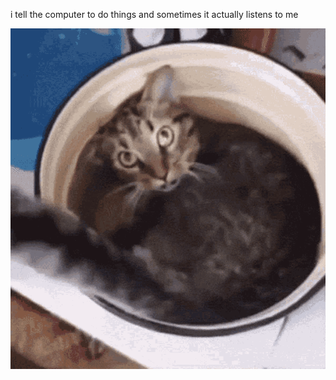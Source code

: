 i tell the computer to do things and sometimes it actually listens to me
<!--START_SECTION:update_image-->
<img src=https://raw.githubusercontent.com/sneakykestrel/sneakykestrel/main/.github/images/hiding-in-pot.gif height="" width="" align=left alt=kitty />
<!--END_SECTION:update_image-->

